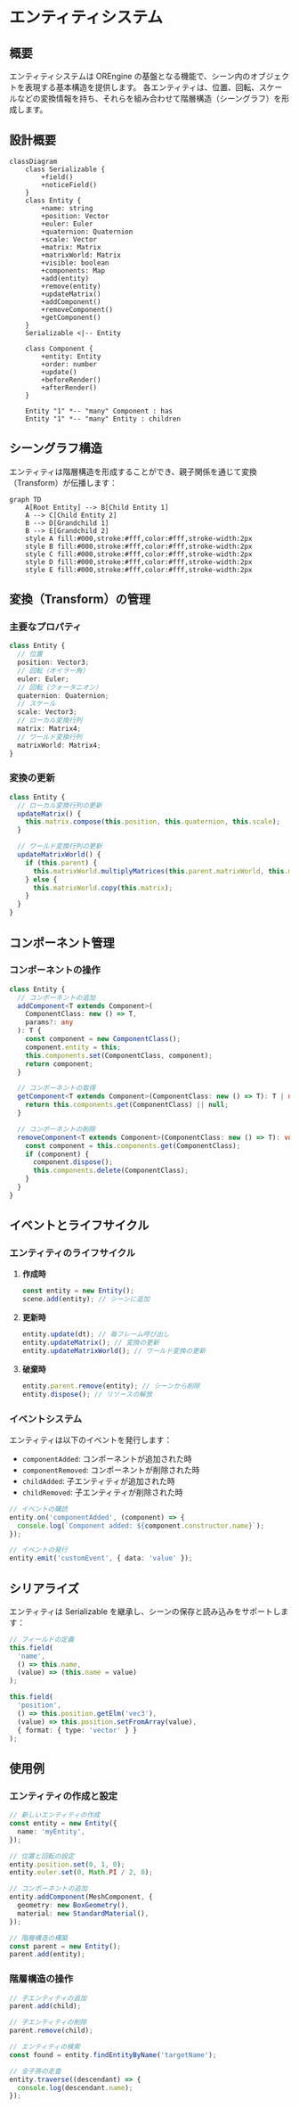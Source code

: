 # エンティティシステム

## 概要

エンティティシステムは OREngine の基盤となる機能で、シーン内のオブジェクトを表現する基本構造を提供します。
各エンティティは、位置、回転、スケールなどの変換情報を持ち、それらを組み合わせて階層構造（シーングラフ）を形成します。

## 設計概要

```mermaid
classDiagram
    class Serializable {
        +field()
        +noticeField()
    }
    class Entity {
        +name: string
        +position: Vector
        +euler: Euler
        +quaternion: Quaternion
        +scale: Vector
        +matrix: Matrix
        +matrixWorld: Matrix
        +visible: boolean
        +components: Map
        +add(entity)
        +remove(entity)
        +updateMatrix()
        +addComponent()
        +removeComponent()
        +getComponent()
    }
    Serializable <|-- Entity

    class Component {
        +entity: Entity
        +order: number
        +update()
        +beforeRender()
        +afterRender()
    }

    Entity "1" *-- "many" Component : has
    Entity "1" *-- "many" Entity : children
```

## シーングラフ構造

エンティティは階層構造を形成することができ、親子関係を通じて変換（Transform）が伝播します：

```mermaid
graph TD
    A[Root Entity] --> B[Child Entity 1]
    A --> C[Child Entity 2]
    B --> D[Grandchild 1]
    B --> E[Grandchild 2]
    style A fill:#000,stroke:#fff,color:#fff,stroke-width:2px
    style B fill:#000,stroke:#fff,color:#fff,stroke-width:2px
    style C fill:#000,stroke:#fff,color:#fff,stroke-width:2px
    style D fill:#000,stroke:#fff,color:#fff,stroke-width:2px
    style E fill:#000,stroke:#fff,color:#fff,stroke-width:2px
```

## 変換（Transform）の管理

### 主要なプロパティ

```typescript
class Entity {
  // 位置
  position: Vector3;
  // 回転（オイラー角）
  euler: Euler;
  // 回転（クォータニオン）
  quaternion: Quaternion;
  // スケール
  scale: Vector3;
  // ローカル変換行列
  matrix: Matrix4;
  // ワールド変換行列
  matrixWorld: Matrix4;
}
```

### 変換の更新

```typescript
class Entity {
  // ローカル変換行列の更新
  updateMatrix() {
    this.matrix.compose(this.position, this.quaternion, this.scale);
  }

  // ワールド変換行列の更新
  updateMatrixWorld() {
    if (this.parent) {
      this.matrixWorld.multiplyMatrices(this.parent.matrixWorld, this.matrix);
    } else {
      this.matrixWorld.copy(this.matrix);
    }
  }
}
```

## コンポーネント管理

### コンポーネントの操作

```typescript
class Entity {
  // コンポーネントの追加
  addComponent<T extends Component>(
    ComponentClass: new () => T,
    params?: any
  ): T {
    const component = new ComponentClass();
    component.entity = this;
    this.components.set(ComponentClass, component);
    return component;
  }

  // コンポーネントの取得
  getComponent<T extends Component>(ComponentClass: new () => T): T | null {
    return this.components.get(ComponentClass) || null;
  }

  // コンポーネントの削除
  removeComponent<T extends Component>(ComponentClass: new () => T): void {
    const component = this.components.get(ComponentClass);
    if (component) {
      component.dispose();
      this.components.delete(ComponentClass);
    }
  }
}
```

## イベントとライフサイクル

### エンティティのライフサイクル

1. **作成時**

   ```typescript
   const entity = new Entity();
   scene.add(entity); // シーンに追加
   ```

2. **更新時**

   ```typescript
   entity.update(dt); // 毎フレーム呼び出し
   entity.updateMatrix(); // 変換の更新
   entity.updateMatrixWorld(); // ワールド変換の更新
   ```

3. **破棄時**
   ```typescript
   entity.parent.remove(entity); // シーンから削除
   entity.dispose(); // リソースの解放
   ```

### イベントシステム

エンティティは以下のイベントを発行します：

- `componentAdded`: コンポーネントが追加された時
- `componentRemoved`: コンポーネントが削除された時
- `childAdded`: 子エンティティが追加された時
- `childRemoved`: 子エンティティが削除された時

```typescript
// イベントの購読
entity.on('componentAdded', (component) => {
  console.log(`Component added: ${component.constructor.name}`);
});

// イベントの発行
entity.emit('customEvent', { data: 'value' });
```

## シリアライズ

エンティティは Serializable を継承し、シーンの保存と読み込みをサポートします：

```typescript
// フィールドの定義
this.field(
  'name',
  () => this.name,
  (value) => (this.name = value)
);

this.field(
  'position',
  () => this.position.getElm('vec3'),
  (value) => this.position.setFromArray(value),
  { format: { type: 'vector' } }
);
```

## 使用例

### エンティティの作成と設定

```typescript
// 新しいエンティティの作成
const entity = new Entity({
  name: 'myEntity',
});

// 位置と回転の設定
entity.position.set(0, 1, 0);
entity.euler.set(0, Math.PI / 2, 0);

// コンポーネントの追加
entity.addComponent(MeshComponent, {
  geometry: new BoxGeometry(),
  material: new StandardMaterial(),
});

// 階層構造の構築
const parent = new Entity();
parent.add(entity);
```

### 階層構造の操作

```typescript
// 子エンティティの追加
parent.add(child);

// 子エンティティの削除
parent.remove(child);

// エンティティの検索
const found = entity.findEntityByName('targetName');

// 全子孫の走査
entity.traverse((descendant) => {
  console.log(descendant.name);
});
```

